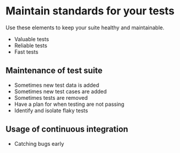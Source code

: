 # Maintain standards for your tests
Use these elements to keep your suite healthy and maintainable.

- Valuable tests 
- Reliable tests
- Fast tests 


## Maintenance of test suite
- Sometimes new test data is added
- Sometimes new test cases are added
- Sometimes tests are removed
- Have a plan for when testing are not passing
- Identify and isolate flaky tests

## Usage of continuous integration

- Catching bugs early